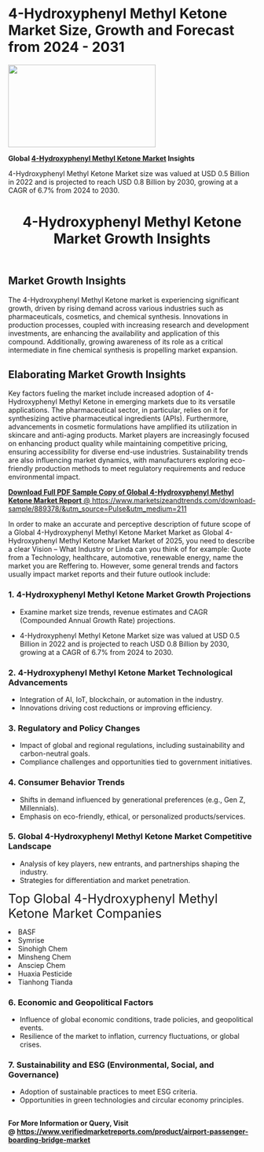 <H1>4-Hydroxyphenyl Methyl Ketone Market Size, Growth and Forecast from 2024 - 2031</H1><img class="aligncenter size-medium wp-image-584254" src="https://thirdeyenews.in/wp-content/uploads/2024/09/Global-Market-Research-300x168.jpeg" alt="" width="300" height="168" /><p><strong>Global&nbsp;<a href="https://www.marketsizeandtrends.com/download-sample/889378/&amp;utm_source=Pulse&amp;utm_medium=211">4-Hydroxyphenyl Methyl Ketone Market</a> Insights</strong></p><p>4-Hydroxyphenyl Methyl Ketone Market size was valued at USD 0.5 Billion in 2022 and is projected to reach USD 0.8 Billion by 2030, growing at a CAGR of 6.7% from 2024 to 2030.</p><p><!DOCTYPE html> <html lang="en"> <head> <meta charset="UTF-8"> <meta name="viewport" content="width=device-width, initial-scale=1.0"> <meta name="description" content="Growth insights and trends for the 4-Hydroxyphenyl Methyl Ketone Market"> <title>4-Hydroxyphenyl Methyl Ketone Market Growth Insights</title> </head> <body> <header> <h1>4-Hydroxyphenyl Methyl Ketone Market Growth Insights</h1> </header> <section> <h2>Market Growth Insights</h2> <p> The 4-Hydroxyphenyl Methyl Ketone market is experiencing significant growth, driven by rising demand across various industries such as pharmaceuticals, cosmetics, and chemical synthesis. Innovations in production processes, coupled with increasing research and development investments, are enhancing the availability and application of this compound. Additionally, growing awareness of its role as a critical intermediate in fine chemical synthesis is propelling market expansion. </p> <a href="#" download></a> </section> <section> <h2>Elaborating Market Growth Insights</h2> <p> Key factors fueling the market include increased adoption of 4-Hydroxyphenyl Methyl Ketone in emerging markets due to its versatile applications. The pharmaceutical sector, in particular, relies on it for synthesizing active pharmaceutical ingredients (APIs). Furthermore, advancements in cosmetic formulations have amplified its utilization in skincare and anti-aging products. Market players are increasingly focused on enhancing product quality while maintaining competitive pricing, ensuring accessibility for diverse end-use industries. Sustainability trends are also influencing market dynamics, with manufacturers exploring eco-friendly production methods to meet regulatory requirements and reduce environmental impact. </p> </section> <footer> <p><a href="#"></p><p><span class=""><strong>Download Full PDF Sample Copy of Global 4-Hydroxyphenyl Methyl Ketone Market Report</strong> @ <a href="https://www.marketsizeandtrends.com/download-sample/889378/&amp;utm_source=Pulse&amp;utm_medium=211" target="_blank">https://www.marketsizeandtrends.com/download-sample/889378/&amp;utm_source=Pulse&amp;utm_medium=211</a></span></p><p>In order to make an accurate and perceptive description of future scope of a Global&nbsp;4-Hydroxyphenyl Methyl Ketone Market Market as Global&nbsp;4-Hydroxyphenyl Methyl Ketone Market Market of 2025, you need to describe a clear Vision &ndash; What Industry or Linda can you think of for example: Quote from a Technology, healthcare, automotive, renewable energy, name the market you are Reffering to. However, some general trends and factors usually impact market reports and their future outlook include:</p><h3>1.&nbsp;<strong>4-Hydroxyphenyl Methyl Ketone Market Growth Projections</strong></h3><ul><li>Examine market size trends, revenue estimates and CAGR (Compounded Annual Growth Rate) projections.</li><li><p>4-Hydroxyphenyl Methyl Ketone Market size was valued at USD 0.5 Billion in 2022 and is projected to reach USD 0.8 Billion by 2030, growing at a CAGR of 6.7% from 2024 to 2030.</p></li></ul><h3>2.&nbsp;<strong>4-Hydroxyphenyl Methyl Ketone Market Technological Advancements</strong></h3><ul><li>Integration of AI, IoT, blockchain, or automation in the industry.</li><li>Innovations driving cost reductions or improving efficiency.</li></ul><h3>3.&nbsp;<strong>Regulatory and Policy Changes</strong></h3><ul><li>Impact of global and regional regulations, including sustainability and carbon-neutral goals.</li><li>Compliance challenges and opportunities tied to government initiatives.</li></ul><h3>4.&nbsp;<strong>Consumer Behavior Trends</strong></h3><ul><li>Shifts in demand influenced by generational preferences (e.g., Gen Z, Millennials).</li><li>Emphasis on eco-friendly, ethical, or personalized products/services.</li></ul><h3>5.&nbsp;<strong>Global 4-Hydroxyphenyl Methyl Ketone Market Competitive Landscape</strong></h3><ul><li>Analysis of key players, new entrants, and partnerships shaping the industry.</li><li>Strategies for differentiation and market penetration.</li></ul><p data-pm-slice="1 1 []"><span style="color: inherit; font-family: inherit; font-size: 25px;">Top Global 4-Hydroxyphenyl Methyl Ketone Market Companies</span></p><div class="" data-test-id=""><p><li>BASF</li><li> Symrise</li><li> Sinohigh Chem</li><li> Minsheng Chem</li><li> Ansciep Chem</li><li> Huaxia Pesticide</li><li> Tianhong Tianda</li></p></div><h3>6.&nbsp;<strong>Economic and Geopolitical Factors</strong></h3><ul><li>Influence of global economic conditions, trade policies, and geopolitical events.</li><li>Resilience of the market to inflation, currency fluctuations, or global crises.</li></ul><h3>7.&nbsp;<strong>Sustainability and ESG (Environmental, Social, and Governance)</strong></h3><ul><li>Adoption of sustainable practices to meet ESG criteria.</li><li>Opportunities in green technologies and circular economy principles.</li></ul><h2><strong style="font-size: 14px;">For More Information or Query, Visit @&nbsp;</strong><a style="background-color: #ffffff; font-size: 14px;" href="https://www.marketsizeandtrends.com/report/4-hydroxyphenyl-methyl-ketone-market/" target="_blank">https://www.verifiedmarketreports.com/product/airport-passenger-boarding-bridge-market</a></h2>
